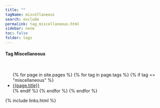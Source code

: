 ```yaml
---
title: ""
tagName: miscellaneous
search: exclude
permalink: tag_miscellaneous.html
sidebar: none
toc: false
folder: tags
---
```

<!-- {% include taglogic.html %} -->
<h4>Tag Miscellaneous</h4>
<br/>
<ul>
{% for page in site.pages %}
{% for tag in page.tags %}
{% if tag == "miscellaneous" %}
<li><a href="{{page.url | remove: "/" }}">{{page.title}}</a></li>
{% endif %}
{% endfor %}
{% endfor %}
</ul>
{% include links.html %}
